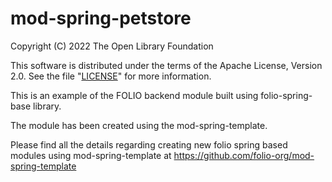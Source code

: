 # mod-spring-petstore

Copyright (C) 2022 The Open Library Foundation

This software is distributed under the terms of the Apache License,
Version 2.0. See the file "[LICENSE](LICENSE)" for more information.

This is an example of the FOLIO backend module built using folio-spring-base library.

The module has been created using the mod-spring-template.

Please find all the details regarding creating new folio spring based modules using mod-spring-template at https://github.com/folio-org/mod-spring-template

